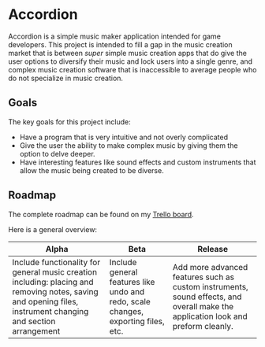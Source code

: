 # Accordion

Accordion is a simple music maker application intended for game developers. This project is intended to fill a gap in the music creation market that is between *super* simple music creation apps that do give the user options to diversify their music and lock users into a single genre, and complex music creation software that is inaccessible to average people who do not specialize in music creation.

## Goals

The key goals for this project include:
 - Have a program that is very intuitive and not overly complicated
 - Give the user the ability to make complex music by giving them the option to delve deeper.
 - Have interesting features like sound effects and custom instruments that allow the music being created to be diverse.
## Roadmap

The complete roadmap can be found on my [Trello board](https://trello.com/b/kii3M7bS/accordion).

Here is a general overview:

|Alpha| Beta |Release|
|--|--|--|
|Include functionality for general music creation including: placing and removing notes, saving and opening files, instrument changing and section arrangement|Include general features like undo and redo, scale changes, exporting files, etc. | Add more advanced features such as custom instruments, sound effects, and overall make the application look and preform cleanly.
